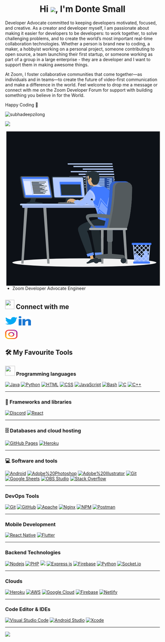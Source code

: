 
<h1 align="center">Hi <img src="https://media.giphy.com/media/hvRJCLFzcasrR4ia7z/giphy.gif" width="35">, I'm Donte Small</h1>


Developer Advocate committed to keeping developers motivated, focused, and creative. As a creator and developer myself, I am passionate about making it easier for developers to be developers: to work together, to solve challenging problems, and to create the world’s most important real-time collaboration technologies. Whether a person is brand new to coding, a maker, a hobbyist working on a personal project, someone contributing to open source, a team launching their first startup, or someone working as part of a group in a large enterprise - they are a developer and I want to support them in making awesome things. 

At Zoom, I foster collaborative communities that come together—as individuals and in teams—to create the future of video-first communication and make a difference in the world. Feel welcome to drop me a message or connect with me on the Zoom Developer Forum for support with building something you believe in for the World. 

Happy Coding 🥳

<p align="left"> <img src="https://komarev.com/ghpvc/?username=subhadeepzilong&label=Profile%20views&color=0e75b6&style=flat" alt="subhadeepzilong" /> </p>

 <a href="https://github.com/DenverCoder1/readme-typing-svg"><img src="https://readme-typing-svg.herokuapp.com?lines=Computer+Science+Grad;Zoom+Developer+Advocate+Engineer;Always+learning+new+things&center=true&width=800&height=80"></a>

<p><img align="right" src="https://raw.githubusercontent.com/SubhadeepZilong/SubhadeepZilong/main/icons/animation_500_kxa883sd.gif" alt="SubhadeepZilong" /></p>

- Zoom Developer Advocate Engineer


##

## <img src="https://media.giphy.com/media/iY8CRBdQXODJSCERIr/giphy.gif" width="30" height="30"> Connect with me
<p align="left">
<a href="https://twitter.com/zoomit_advocate" target="blank"><img align="center" src="https://raw.githubusercontent.com/SubhadeepZilong/SubhadeepZilong/main/icons/Social/twitter.svg" alt="zoomit_advocate" height="30" width="40" /></a>
<a href="https://www.linkedin.com/in/donte-small/" target="blank"><img align="center" src="https://raw.githubusercontent.com/SubhadeepZilong/SubhadeepZilong/main/icons/Social/linked-in-alt.svg" alt="donte.codes" height="30" width="40" /></a>

<a href="https://www.instagram.com/donte.codes/" target="blank"><img align="center" src="https://raw.githubusercontent.com/SubhadeepZilong/SubhadeepZilong/main/icons/Social/instagram.svg" alt="donte.codes" height="30" width="40" /></a>


</p>

##

## 🛠️ My Favourite Tools 


### <img src = "https://media2.giphy.com/media/QssGEmpkyEOhBCb7e1/giphy.gif?cid=ecf05e47a0n3gi1bfqntqmob8g9aid1oyj2wr3ds3mg700bl&rid=giphy.gif" width="32" height="32"> Programming languages

<p>
    <a href="https://github.com/search?q=user%3ASubhadeepZilong+language%3Ajava"><img alt="Java" src="https://img.shields.io/badge/Java-007396.svg?logo=java&logoColor=white"></a>
    <a href="https://github.com/search?q=user%3ASubhadeepZilong+language%3Apython"><img alt="Python" src="https://img.shields.io/badge/Python-14354C.svg?logo=python&logoColor=white"></a>
    <a href="https://github.com/search?q=user%3ASubhadeepZilong+language%3Ahtml"><img alt="HTML" src="https://img.shields.io/badge/HTML-E34F26.svg?logo=html5&logoColor=white"></a>
    <a href="https://github.com/search?q=user%3ASubhadeepZilong+language%3Acss"><img alt="CSS" src="https://img.shields.io/badge/CSS-1572B6.svg?logo=css3&logoColor=white"></a>
    <a href="https://github.com/search?q=user%3ASubhadeepZilong+language%3Ajavascript"><img alt="JavaScript" src="https://img.shields.io/badge/JavaScript-F7DF1E.svg?logo=javascript&logoColor=black"></a>
    <a href="https://github.com/search?q=user%3ASubhadeepZilong+language%3Abash"><img alt="Bash" src="https://img.shields.io/badge/Bash-121011.svg?logo=gnu-bash&logoColor=white"></a>
    <a href="https://github.com/search?q=user%3ASubhadeepZilong+language%3Ac"><img alt="C" src="https://custom-icon-badges.herokuapp.com/badge/C-03599C.svg?logo=c-in-hexagon&logoColor=white"></a>
    <a href="https://github.com/search?q=user%3ASubhadeepZilong+language%3Acpp"><img alt="C++" src="https://custom-icon-badges.herokuapp.com/badge/C++-9C033A.svg?logo=cpp2&logoColor=white"></a>
 
 <hr/>

### 🧰 Frameworks and libraries

<p>
    <a href="#"><img alt="Discord" src="https://img.shields.io/badge/Discord-430098.svg?logo=Discord&logoColor=white"></a>
    <a href="#"><img alt="React" src="https://img.shields.io/badge/React-20232a.svg?logo=react&logoColor=%2361DAFB"></a>
</p>

<hr/>

### 🗄️ Databases and cloud hosting

<p>
    <a href="#"><img alt="GitHub Pages" src="https://img.shields.io/badge/GitHub%20Pages-327FC7.svg?logo=github&logoColor=white"></a>
    <a href="#"><img alt="Heroku" src="https://img.shields.io/badge/Heroku-430098.svg?logo=heroku&logoColor=white"></a>
</p>

<hr/>

### 💻 Software and tools

<p>
    <a href="#"><img alt="Android" src="https://img.shields.io/badge/Android-3DDC84?logo=android&logoColor=white"></a>
    <a href="#"><img alt="Adobe%20Photoshop" src="https://img.shields.io/badge/Adobe%20Photoshop-0078d7.svg?logo=Adobe%20Photoshop&logoColor=white"></a>
    <a href="#"><img alt="Adobe%20Illustrator" src="https://img.shields.io/badge/Adobe%20Illustrator-FE7A16.svg?logo=Adobe%20Illustrator&logoColor=white"></a>
    <a href="#"><img alt="Git" src="https://img.shields.io/badge/Git-F05033.svg?logo=git&logoColor=white"></a>
    <a href="#"><img alt="Google Sheets" src="https://img.shields.io/badge/Google%20Sheets-34A853.svg?logo=google%20sheets&logoColor=white"></a>
    <a href="#"><img alt="OBS Studio" src="https://img.shields.io/badge/-OBS%20Studio-302E31?logo=obs-studio&logoColor=white"></a>
    <a href="#"><img alt="Stack Overflow" src="https://img.shields.io/badge/-Stack%20Overflow-FE7A16?logo=stack-overflow&logoColor=white"></a>
   
</p>

<hr/>

### **DevOps Tools**

[![Git](https://img.shields.io/badge/git-%23F05033.svg?style=for-the-badge&logo=git&logoColor=white "Git")](https://github.com/DanielDallas?tab=repositories)
[![GitHub](https://img.shields.io/badge/github-%23121011.svg?style=for-the-badge&logo=github&logoColor=white "GitHub")](https://github.com/DanielDallas?tab=repositories)
[![Apache](https://img.shields.io/badge/apache-%23D42029.svg?style=for-the-badge&logo=apache&logoColor=white "Apache")](https://github.com/DanielDallas?tab=repositories)
[![Nginx](https://img.shields.io/badge/nginx-%23009639.svg?style=for-the-badge&logo=nginx&logoColor=white "Nginx")](https://github.com/DanielDallas?tab=repositories)
[![NPM](https://img.shields.io/badge/NPM-%23000000.svg?style=for-the-badge&logo=npm&logoColor=white "Npm")](https://github.com/DanielDallas?tab=repositories)
[![Postman](https://img.shields.io/badge/Postman-FF6C37?style=for-the-badge&logo=postman&logoColor=white "Postman")](https://github.com/DanielDallas?tab=repositories)

<hr/>

### **Mobile Development**


[![React Native](https://img.shields.io/badge/React_Native-20232A?style=for-the-badge&logo=react&logoColor=61DAFB "React Native")](https://github.com/DanielDallas?tab=repositories)
[![Flutter](https://img.shields.io/badge/Flutter-02569B?style=for-the-badge&logo=flutter&logoColor=white "Flutter")](https://github.com/DanielDallas?tab=repositories)


<hr />

### **Backend Technologies**

[![](https://img.shields.io/badge/Node.js-43853D?style=for-the-badge&logo=node.js&logoColor=white "Nodejs")](https://github.com/DanielDallas?tab=repositories)
[![PHP](https://img.shields.io/badge/PHP-777BB4?style=for-the-badge&logo=php&logoColor=white "PHP")](https://github.com/DanielDallas?tab=repositories)
[![](https://img.shields.io/badge/Flask-000000?style=for-the-badge&logo=flask&logoColor=white)](https://github.com/DanielDallas?tab=repositories)
[![Express js](https://img.shields.io/badge/Express.js-404D59?style=for-the-badge "Express js")](https://github.com/DanielDallas?tab=repositories)
[![Firebase](https://img.shields.io/badge/firebase-%23039BE5.svg?style=for-the-badge&logo=firebase "Firebase")](https://github.com/DanielDallas?tab=repositories)
[![Python](https://img.shields.io/badge/python-3670A0?style=for-the-badge&logo=python&logoColor=ffdd54 "Python")](https://github.com/DanielDallas?tab=repositories)
[![Socket.io](https://img.shields.io/badge/Socket.io-black?style=for-the-badge&logo=socket.io&badgeColor=010101 "Socket.io")](https://github.com/DanielDallas?tab=repositories)


<hr />


### **Clouds**
[![Heroku](https://img.shields.io/badge/heroku-%23430098.svg?style=for-the-badge&logo=heroku&logoColor=white "Heroku")](https://github.com/DanielDallas?tab=repositories)
[![AWS](https://img.shields.io/badge/Amazon-_AWS-FF9900?style=for-the-badge&logo=amazon-aws&logoColor=white "AWS")](https://github.com/DanielDallas?tab=repositories)
[![Google Cloud](https://img.shields.io/badge/GoogleCloud-%234285F4.svg?style=for-the-badge&logo=google-cloud&logoColor=white "Google Cloud")](https://github.com/DanielDallas?tab=repositories)
[![Firebase](https://img.shields.io/badge/firebase-%23039BE5.svg?style=for-the-badge&logo=firebase "Firebase")](https://github.com/DanielDallas?tab=repositories)
[![Netlify](https://img.shields.io/badge/netlify-%23000000.svg?style=for-the-badge&logo=netlify&logoColor=#00C7B7 "Netlify")](https://github.com/DanielDallas?tab=repositories)

<hr/>

### **Code Editor & IDEs**

[![Visual Studio Code](https://img.shields.io/badge/VS%20Code-0078d7.svg?style=for-the-badge&logo=visual-studio-code&logoColor=white "Visual Studio Code")](https://github.com/DanielDallas?tab=repositories)
[![Android Studio](https://img.shields.io/badge/Android%20Studio-3DDC84.svg?style=for-the-badge&logo=android-studio&logoColor=white)](https://github.com/DanielDallas?tab=repositories)
[![Xcode](https://img.shields.io/badge/Xcode-007ACC?style=for-the-badge&logo=Xcode&logoColor=white)](https://github.com/DanielDallas?tab=repositories)

<hr/>

<img src="https://user-images.githubusercontent.com/73097560/115834477-dbab4500-a447-11eb-908a-139a6edaec5c.gif"></a>

<!--
**just-zoomit/just-zoomit** is a ✨ _special_ ✨ repository because its `README.md` (this file) appears on your GitHub profile.

Here are some ideas to get you started:

- 🔭 I’m currently working on ...
- 🌱 I’m currently learning ...
- 👯 I’m looking to collaborate on ...
- 🤔 I’m looking for help with ...
- 💬 Ask me about ...
- 📫 How to reach me: ...
- 😄 Pronouns: ...
- ⚡ Fun fact: ...
-->
